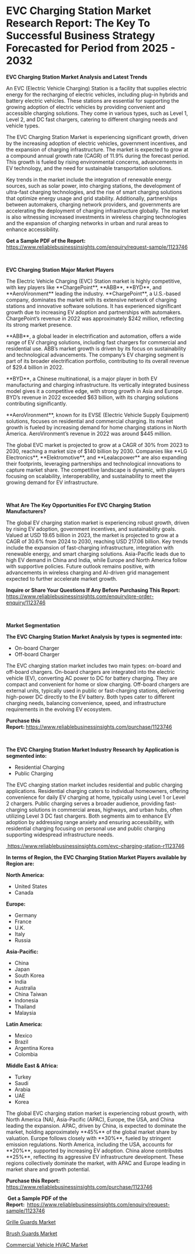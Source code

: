 <p><h1>EVC Charging Station Market Research Report: The Key To Successful Business Strategy Forecasted for Period from 2025 - 2032</h1></p><p><strong>EVC Charging Station Market Analysis and Latest Trends</strong></p>
<p><p>An EVC (Electric Vehicle Charging) Station is a facility that supplies electric energy for the recharging of electric vehicles, including plug-in hybrids and battery electric vehicles. These stations are essential for supporting the growing adoption of electric vehicles by providing convenient and accessible charging solutions. They come in various types, such as Level 1, Level 2, and DC fast chargers, catering to different charging needs and vehicle types.</p><p>The EVC Charging Station Market is experiencing significant growth, driven by the increasing adoption of electric vehicles, government incentives, and the expansion of charging infrastructure. The market is expected to grow at a compound annual growth rate (CAGR) of 11.9% during the forecast period. This growth is fueled by rising environmental concerns, advancements in EV technology, and the need for sustainable transportation solutions.</p><p>Key trends in the market include the integration of renewable energy sources, such as solar power, into charging stations, the development of ultra-fast charging technologies, and the rise of smart charging solutions that optimize energy usage and grid stability. Additionally, partnerships between automakers, charging network providers, and governments are accelerating the deployment of charging infrastructure globally. The market is also witnessing increased investments in wireless charging technologies and the expansion of charging networks in urban and rural areas to enhance accessibility.</p></p>
<p><strong>Get a Sample PDF of the Report:&nbsp;</strong> <a href="https://www.reliablebusinessinsights.com/enquiry/request-sample/1123746?utm_campaign=1106&utm_medium=2&utm_source=Github&utm_content=ia&utm_term=22012025&utm_id=evc-charging-station">https://www.reliablebusinessinsights.com/enquiry/request-sample/1123746</a></p>
<p>&nbsp;</p>
<p><strong>EVC Charging Station Major Market Players</strong></p>
<p><p>The Electric Vehicle Charging (EVC) Station market is highly competitive, with key players like **ChargePoint**, **ABB**, **BYD**, and **AeroVironment** leading the industry. **ChargePoint**, a U.S.-based company, dominates the market with its extensive network of charging stations and innovative software solutions. It has experienced significant growth due to increasing EV adoption and partnerships with automakers. ChargePoint’s revenue in 2022 was approximately $242 million, reflecting its strong market presence.</p><p>**ABB**, a global leader in electrification and automation, offers a wide range of EV charging solutions, including fast chargers for commercial and residential use. ABB’s market growth is driven by its focus on sustainability and technological advancements. The company’s EV charging segment is part of its broader electrification portfolio, contributing to its overall revenue of $29.4 billion in 2022.</p><p>**BYD**, a Chinese multinational, is a major player in both EV manufacturing and charging infrastructure. Its vertically integrated business model gives it a competitive edge, with strong growth in Asia and Europe. BYD’s revenue in 2022 exceeded $63 billion, with its charging solutions contributing significantly.</p><p>**AeroVironment**, known for its EVSE (Electric Vehicle Supply Equipment) solutions, focuses on residential and commercial charging. Its market growth is fueled by increasing demand for home charging stations in North America. AeroVironment’s revenue in 2022 was around $445 million.</p><p>The global EVC market is projected to grow at a CAGR of 30% from 2023 to 2030, reaching a market size of $140 billion by 2030. Companies like **LG Electronics**, **Elektromotive**, and **Lealacpower** are also expanding their footprints, leveraging partnerships and technological innovations to capture market share. The competitive landscape is dynamic, with players focusing on scalability, interoperability, and sustainability to meet the growing demand for EV infrastructure.</p></p>
<p>&nbsp;</p>
<p><strong>What Are The Key Opportunities For EVC Charging Station Manufacturers?</strong></p>
<p><p>The global EV charging station market is experiencing robust growth, driven by rising EV adoption, government incentives, and sustainability goals. Valued at USD 19.65 billion in 2023, the market is projected to grow at a CAGR of 30.6% from 2024 to 2030, reaching USD 217.06 billion. Key trends include the expansion of fast-charging infrastructure, integration with renewable energy, and smart charging solutions. Asia-Pacific leads due to high EV demand in China and India, while Europe and North America follow with supportive policies. Future outlook remains positive, with advancements in wireless charging and AI-driven grid management expected to further accelerate market growth.</p></p>
<p><strong>Inquire or Share Your Questions If Any Before Purchasing This Report:</strong> <a href="https://www.reliablebusinessinsights.com/enquiry/pre-order-enquiry/1123746?utm_campaign=1106&utm_medium=2&utm_source=Github&utm_content=ia&utm_term=22012025&utm_id=evc-charging-station">https://www.reliablebusinessinsights.com/enquiry/pre-order-enquiry/1123746</a></p>
<p>&nbsp;</p>
<p><strong>Market Segmentation</strong></p>
<p><strong>The EVC Charging Station Market Analysis by types is segmented into:</strong></p>
<p><ul><li>On-board Charger</li><li>Off-board Charger</li></ul></p>
<p><p>The EVC charging station market includes two main types: on-board and off-board chargers. On-board chargers are integrated into the electric vehicle (EV), converting AC power to DC for battery charging. They are compact and convenient for home or slow charging. Off-board chargers are external units, typically used in public or fast-charging stations, delivering high-power DC directly to the EV battery. Both types cater to different charging needs, balancing convenience, speed, and infrastructure requirements in the evolving EV ecosystem.</p></p>
<p><strong>Purchase this Report:&nbsp;</strong><a href="https://www.reliablebusinessinsights.com/purchase/1123746?utm_campaign=1106&utm_medium=2&utm_source=Github&utm_content=ia&utm_term=22012025&utm_id=evc-charging-station">https://www.reliablebusinessinsights.com/purchase/1123746</a></p>
<p>&nbsp;</p>
<p><strong>The EVC Charging Station Market Industry Research by Application is segmented into:</strong></p>
<p><ul><li>Residential Charging</li><li>Public Charging</li></ul></p>
<p><p>The EVC charging station market includes residential and public charging applications. Residential charging caters to individual homeowners, offering convenience for daily EV charging at home, typically using Level 1 or Level 2 chargers. Public charging serves a broader audience, providing fast-charging solutions in commercial areas, highways, and urban hubs, often utilizing Level 3 DC fast chargers. Both segments aim to enhance EV adoption by addressing range anxiety and ensuring accessibility, with residential charging focusing on personal use and public charging supporting widespread infrastructure needs.</p></p>
<p><a href="https://www.reliablebusinessinsights.com/evc-charging-station-r1123746?utm_campaign=1106&utm_medium=2&utm_source=Github&utm_content=ia&utm_term=22012025&utm_id=evc-charging-station">&nbsp;https://www.reliablebusinessinsights.com/evc-charging-station-r1123746</a></p>
<p><strong>In terms of Region, the EVC Charging Station Market Players available by Region are:</strong></p>
<p>
    <p> <strong> North America: </strong>
        <ul>
            <li>United States</li>
            <li>Canada</li>
        </ul>
        </p> 
    <p> <strong> Europe: </strong>
        <ul>
            <li>Germany</li>
            <li>France</li>
            <li>U.K.</li>
            <li>Italy</li>
            <li>Russia</li>
        </ul>
        </p> 
    <p> <strong> Asia-Pacific: </strong>
        <ul>
            <li>China</li>
            <li>Japan</li>
            <li>South Korea</li>
            <li>India</li>
            <li>Australia</li>
            <li>China Taiwan</li>
            <li>Indonesia</li>
            <li>Thailand</li>
            <li>Malaysia</li>
        </ul>
        </p> 
    <p> <strong> Latin America: </strong>
        <ul>
            <li>Mexico</li>
            <li>Brazil</li>
            <li>Argentina Korea</li>
            <li>Colombia</li>
        </ul>
        </p> 
    <p> <strong> Middle East & Africa: </strong>
        <ul>
            <li>Turkey</li>
            <li>Saudi</li>
            <li>Arabia</li>
            <li>UAE</li>
            <li>Korea</li>
        </ul>
    </p>
    </p>
<p><p>The global EVC charging station market is experiencing robust growth, with North America (NA), Asia-Pacific (APAC), Europe, the USA, and China leading the expansion. APAC, driven by China, is expected to dominate the market, holding approximately **45%** of the global market share by valuation. Europe follows closely with **30%**, fueled by stringent emission regulations. North America, including the USA, accounts for **20%**, supported by increasing EV adoption. China alone contributes **25%**, reflecting its aggressive EV infrastructure development. These regions collectively dominate the market, with APAC and Europe leading in market share and growth potential.</p></p>
<p><strong>Purchase this Report: </strong><a href="https://www.reliablebusinessinsights.com/purchase/1123746?utm_campaign=1106&utm_medium=2&utm_source=Github&utm_content=ia&utm_term=22012025&utm_id=evc-charging-station">https://www.reliablebusinessinsights.com/purchase/1123746</a></p>
<p>&nbsp;<strong>Get a Sample PDF of the Report:&nbsp;&nbsp;</strong><a href="https://www.reliablebusinessinsights.com/enquiry/request-sample/1123746?utm_campaign=1106&utm_medium=2&utm_source=Github&utm_content=ia&utm_term=22012025&utm_id=evc-charging-station">https://www.reliablebusinessinsights.com/enquiry/request-sample/1123746</a></p>
<p><strong></strong></p>
<p><p><a href="https://github.com/lacostesamella9485/Market-Research-Report-List-1/blob/main/grille-guards-market.md?utm_campaign=1106&utm_medium=2&utm_source=Github&utm_content=ia&utm_term=22012025&utm_id=evc-charging-station">Grille Guards Market</a></p><p><a href="https://github.com/mathastilley812967/Market-Research-Report-List-1/blob/main/brush-guards-market.md?utm_campaign=1106&utm_medium=2&utm_source=Github&utm_content=ia&utm_term=22012025&utm_id=evc-charging-station">Brush Guards Market</a></p><p><a href="https://github.com/tamiaknaub6/Market-Research-Report-List-1/blob/main/commercial-vehicle-hvac-market.md?utm_campaign=1106&utm_medium=2&utm_source=Github&utm_content=ia&utm_term=22012025&utm_id=evc-charging-station">Commercial Vehicle HVAC Market</a></p></p>
